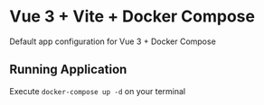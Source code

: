 # Vue 3 + Vite + Docker Compose

Default app configuration for Vue 3 + Docker Compose 

## Running Application

Execute ```docker-compose up -d``` on your terminal
